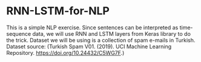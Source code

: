# RNN-LSTM-for-NLP
This is a simple NLP exercise. Since sentences can be interpreted as time-sequence data, we will use RNN and LSTM layers from Keras library to do the trick. Dataset we will be using is a collection of spam e-mails in Turkish.
Dataset source: (Turkish Spam V01. (2019). UCI Machine Learning Repository. https://doi.org/10.24432/C5WG7F.)
